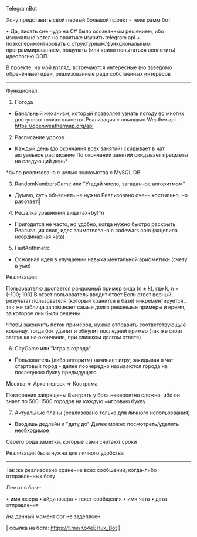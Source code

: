 TelegramBot

Хочу представить свой первый большой проект - телеграмм бот

• Да, писать сие чудо на C# было осознанным решением, ибо изначально хотел на практике изучить telegram api + поэкспериментировать с структурным/функциональным программированием, пощупать (или криво попытаться воплотить) идеологию ООП..

В проекте, на мой взгляд,  встречаются интересные (но заведомо обречённые) идеи, реализованные ради собственных интересов

- - - - - - - - - - - - - - - - - - - - - - - - - - - - - - - - - - - - - - - - - - - - - - - - - - - - - - - - - - - -

Функционал:

1. Погода

- Банальный механизм, который позволяет узнать погоду во многих доступных точках планеты. Реализация с помощью Weather.api
https://openweathermap.org/api

2. Расписание уроков

- Каждый день (до окончания всех занятий) скидывает в чат актуальное расписание
По окончании занятий скидывает предметы на следующий день*

*было реализовано с целью знакомства с MySQL DB

3. RandomNumbersGame или "Угадай число, загаданное алгоритмом"

- Думаю, суть объяснять не нужно 
Реализовано очень костыльно, но работает🤡

4. Решалка уравнений вида (ax+by)^n

- Пригодится не часто, но удобно, когда нужно быстро раскрыть
Реализация своя, идея заимствована с codewars.com (зацепила неординарная kata)

5. FastArithmetic 

- Основная идея в улучшении навыка ментальной арифметики (счету в уме)

Реализация:

Пользователю дропается рандомный пример вида (n ± k), где k, n = (-100; 100) 
В ответ пользователь вводит ответ 
Если ответ верный, результат пользователя (который хранится в базе) инкрементируется.. так же таблица запоминает самые долго решаемые примеры и время, за которое они были решены

Чтобы закончить поток примеров, нужно отправить соответствующую команду, тогда бот удалит и обнулит последний пример (так же стоит заглушка на окончание, при слишком долгом ответе)

6. CityGame или "Игра в города"

- Пользователь (либо алгоритм) начинает игру, закидывая в чат стартовый город - далее поочередно называются города на последнюю букву предыдущего

Москва => Архангельск => Кострома 

Повторения запрещены
Выиграть у бота невероятно сложно, ибо он знает по 500-1500 городов на каждую ~игровую букву

7. Актуальные планы 
(реализовано только для личного использования)

- Вводишь дедлайн и "дату до"
Далее можно посмотреть/удалить необходимое 

Своего рода заметки, которые сами считают сроки

Реализация была нужна для личного удобства

- - - - - - - - - - - - - - - - - - - - - - - - - - - - - - - - - - - - - - - - - - - - - - - - - - - - - - - - - - - -

Так же реализовано хранение всех сообщений, когда-либо отправленных боту

Лежит в базе:

• имя юзера
• айди юзера 
• текст сообщения 
• имя чата
• дата отправления




/на данный момент бот не задеплоен

| ссылка на бота: https://t.me/Ko4eBHuk_Bot |
